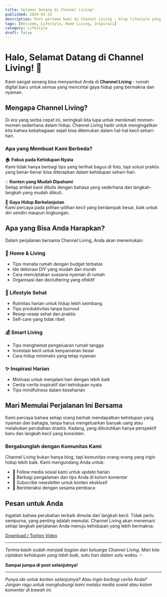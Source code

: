 ```yaml
---
title: Selamat Datang di Channel Living!
published: 2024-01-15
description: Post pertama kami di Channel Living - blog lifestyle yang akan menemani perjalanan hidup Anda dengan tips, inspirasi, dan konten menarik seputar kehidupan sehari-hari.
tags: [Welcome, Lifestyle, Home Living, Inspirasi]
category: Lifestyle
draft: false
---
```


# Halo, Selamat Datang di Channel Living! 👋

Kami sangat senang bisa menyambut Anda di **Channel Living** - rumah digital baru untuk semua yang mencintai gaya hidup yang bermakna dan nyaman.

## Mengapa Channel Living?

Di era yang serba cepat ini, seringkali kita lupa untuk menikmati momen-momen sederhana dalam hidup. Channel Living hadir untuk mengingatkan kita bahwa kebahagiaan sejati bisa ditemukan dalam hal-hal kecil sehari-hari.

### Apa yang Membuat Kami Berbeda?

🏠 **Fokus pada Kehidupan Nyata**  
Kami tidak hanya berbagi tips yang terlihat bagus di foto, tapi solusi praktis yang benar-benar bisa diterapkan dalam kehidupan sehari-hari.

💡 **Konten yang Mudah Dipahami**  
Setiap artikel kami ditulis dengan bahasa yang sederhana dan langkah-langkah yang mudah diikuti.

🌱 **Gaya Hidup Berkelanjutan**  
Kami percaya pada pilihan-pilihan kecil yang berdampak besar, baik untuk diri sendiri maupun lingkungan.

## Apa yang Bisa Anda Harapkan?

Dalam perjalanan bersama Channel Living, Anda akan menemukan:

### 🏡 Home & Living
- Tips menata rumah dengan budget terbatas
- Ide dekorasi DIY yang mudah dan murah
- Cara menciptakan suasana nyaman di rumah
- Organisasi dan decluttering yang efektif

### 🌿 Lifestyle Sehat
- Rutinitas harian untuk hidup lebih seimbang
- Tips produktivitas tanpa burnout
- Resep-resep sehat dan praktis
- Self-care yang tidak ribet

### 💰 Smart Living
- Tips menghemat pengeluaran rumah tangga
- Investasi kecil untuk kenyamanan besar
- Cara hidup minimalis yang tetap nyaman

### ✨ Inspirasi Harian
- Motivasi untuk menjalani hari dengan lebih baik
- Cerita-cerita inspiratif dari kehidupan nyata
- Tips mindfulness dalam keseharian

## Mari Memulai Perjalanan Ini Bersama

Kami percaya bahwa setiap orang berhak mendapatkan kehidupan yang nyaman dan bahagia, tanpa harus mengeluarkan banyak uang atau melakukan perubahan drastis. Kadang, yang dibutuhkan hanya perspektif baru dan langkah kecil yang konsisten.

### Bergabunglah dengan Komunitas Kami

Channel Living bukan hanya blog, tapi komunitas orang-orang yang ingin hidup lebih baik. Kami mengundang Anda untuk:

- 📱 Follow media sosial kami untuk update harian
- 💬 Berbagi pengalaman dan tips Anda di kolom komentar
- 📧 Subscribe newsletter untuk konten eksklusif
- 🤝 Berinteraksi dengan sesama pembaca

## Pesan untuk Anda

Ingatlah bahwa perubahan terbaik dimulai dari langkah kecil. Tidak perlu sempurna, yang penting adalah memulai. Channel Living akan menemani setiap langkah perjalanan Anda menuju kehidupan yang lebih bermakna.

[Download / Tonton Video](https://res.cloudinary.com/dlyyesshf/video/upload/v1757137779/uploaded_videos/uploaded_videos/video_6895b7a687e21.mp4)

---

*Terima kasih sudah menjadi bagian dari keluarga Channel Living. Mari kita ciptakan kehidupan yang lebih baik, satu hari dalam satu waktu.* ✨

**Sampai jumpa di post selanjutnya!**

---

*Punya ide untuk konten selanjutnya? Atau ingin berbagi cerita Anda? Jangan ragu untuk menghubungi kami melalui media sosial atau kolom komentar di bawah ini.*

